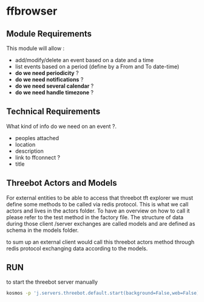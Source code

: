 # ffbrowser

## Module Requirements

This module will allow :

- add/modify/delete an event based on a date and a time
- list events based on a period (define by a From and To date-time)
- **do we need periodicity** ?
- **do we need notifications** ?
- **do we need several calendar** ?
- **do we need handle timezone** ?

## Technical Requirements

What kind of info do we need on an event ?.

- peoples attached
- location
- description
- link to ffconnect ?
- title

## Threebot Actors and Models

For external entities to be able to access that threebot tft explorer we must define some methods to be called via redis protocol.
This is what we call actors and lives in the actors folder. To have an overview on how to call it please refer to the test method in the factory file.
The structure of data during those client /server exchanges are called models and are defined as schema in the models folder.

to sum up an external client would call this threebot actors method through redis protocol exchanging data according to the models.

## RUN

to start the threebot server manually

```bash
kosmos -p 'j.servers.threebot.default.start(background=False,web=False)'
```
